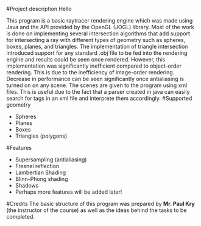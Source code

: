 #Project description
Hello

This program is a basic raytracer rendering engine which was made using Java and the API provided by the OpenGL (JOGL) library.
Most of the work is done on implementing several intersection algorithms that add support for intersecting a ray with different types of geometry such as spheres, boxes, planes, and triangles.
The implementation of triangle intersection introduced support for any standard .obj file to be fed into the rendering engine and results could be seen once rendered. However, this implementation was significantly inefficient compared to object-order rendering. This is due to the inefficiency of image-order rendering.
Decrease in performance can be seen significantly once antialiasing is turned on on any scene.
The scenes are given to the program using xml files. This is useful due to the fact that a parser created in java can easily search for
tags in an xml file and interprete them accordingly.
#Supported geometry
* Spheres
* Planes
* Boxes
* Triangles (polygons)

#Features
* Supersampling (antialiasing)
* Fresnel reflection
* Lambertian Shading
* Blinn-Phong shading
* Shadows
* Perhaps more features will be added later!

#Credits
The basic structure of this program was prepared by **Mr. Paul Kry** (the instructor of the course) as well as the ideas behind the tasks to be completed.
